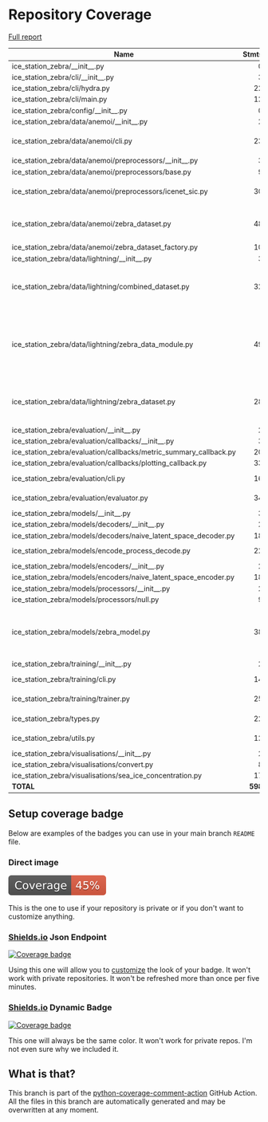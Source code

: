 # Repository Coverage

[Full report](https://htmlpreview.github.io/?https://github.com/alan-turing-institute/ice-station-zebra/blob/python-coverage-comment-action-data/htmlcov/index.html)

| Name                                                                  |    Stmts |     Miss |   Cover |   Missing |
|---------------------------------------------------------------------- | -------: | -------: | ------: | --------: |
| ice\_station\_zebra/\_\_init\_\_.py                                   |        0 |        0 |    100% |           |
| ice\_station\_zebra/cli/\_\_init\_\_.py                               |        3 |        0 |    100% |           |
| ice\_station\_zebra/cli/hydra.py                                      |       22 |        3 |     86% |     38-40 |
| ice\_station\_zebra/cli/main.py                                       |       12 |        1 |     92% |        23 |
| ice\_station\_zebra/config/\_\_init\_\_.py                            |        0 |        0 |    100% |           |
| ice\_station\_zebra/data/anemoi/\_\_init\_\_.py                       |        2 |        0 |    100% |           |
| ice\_station\_zebra/data/anemoi/cli.py                                |       23 |        9 |     61% |20-23, 30-33, 37 |
| ice\_station\_zebra/data/anemoi/preprocessors/\_\_init\_\_.py         |        3 |        0 |    100% |           |
| ice\_station\_zebra/data/anemoi/preprocessors/base.py                 |        9 |        2 |     78% |     8, 11 |
| ice\_station\_zebra/data/anemoi/preprocessors/icenet\_sic.py          |       30 |       16 |     47% |17-23, 27, 31-55 |
| ice\_station\_zebra/data/anemoi/zebra\_dataset.py                     |       48 |       18 |     62% |39-45, 49-57, 61-63, 72-73 |
| ice\_station\_zebra/data/anemoi/zebra\_dataset\_factory.py            |       10 |        4 |     60% |     14-21 |
| ice\_station\_zebra/data/lightning/\_\_init\_\_.py                    |        3 |        0 |    100% |           |
| ice\_station\_zebra/data/lightning/combined\_dataset.py               |       32 |       17 |     47% |14-16, 20, 24, 28-29, 34-38, 43-47 |
| ice\_station\_zebra/data/lightning/zebra\_data\_module.py             |       49 |       27 |     45% |22-57, 68, 77, 87-105, 111-129, 135-153 |
| ice\_station\_zebra/data/lightning/zebra\_dataset.py                  |       28 |       10 |     64% |25-27, 32, 37, 42, 47, 51, 55-56 |
| ice\_station\_zebra/evaluation/\_\_init\_\_.py                        |        2 |        0 |    100% |           |
| ice\_station\_zebra/evaluation/callbacks/\_\_init\_\_.py              |        3 |        3 |      0% |       1-4 |
| ice\_station\_zebra/evaluation/callbacks/metric\_summary\_callback.py |       20 |       20 |      0% |      1-45 |
| ice\_station\_zebra/evaluation/callbacks/plotting\_callback.py        |       33 |       33 |      0% |      1-76 |
| ice\_station\_zebra/evaluation/cli.py                                 |       16 |        3 |     81% | 27-28, 32 |
| ice\_station\_zebra/evaluation/evaluator.py                           |       34 |       22 |     35% | 21-66, 77 |
| ice\_station\_zebra/models/\_\_init\_\_.py                            |        3 |        0 |    100% |           |
| ice\_station\_zebra/models/decoders/\_\_init\_\_.py                   |        2 |        2 |      0% |       1-3 |
| ice\_station\_zebra/models/decoders/naive\_latent\_space\_decoder.py  |       18 |       18 |      0% |      1-58 |
| ice\_station\_zebra/models/encode\_process\_decode.py                 |       22 |       13 |     41% |22-51, 63-77 |
| ice\_station\_zebra/models/encoders/\_\_init\_\_.py                   |        2 |        2 |      0% |       1-3 |
| ice\_station\_zebra/models/encoders/naive\_latent\_space\_encoder.py  |       18 |       18 |      0% |      1-58 |
| ice\_station\_zebra/models/processors/\_\_init\_\_.py                 |        2 |        2 |      0% |       1-3 |
| ice\_station\_zebra/models/processors/null.py                         |        9 |        9 |      0% |      1-14 |
| ice\_station\_zebra/models/zebra\_model.py                            |       38 |       21 |     45% |22-40, 48, 53, 67-70, 82-84, 96-100 |
| ice\_station\_zebra/training/\_\_init\_\_.py                          |        2 |        0 |    100% |           |
| ice\_station\_zebra/training/cli.py                                   |       14 |        3 |     79% | 20-21, 25 |
| ice\_station\_zebra/training/trainer.py                               |       25 |       13 |     48% | 21-79, 82 |
| ice\_station\_zebra/types.py                                          |       22 |        4 |     82% |23-24, 28, 32 |
| ice\_station\_zebra/utils.py                                          |       12 |        6 |     50% |9, 13, 18-21 |
| ice\_station\_zebra/visualisations/\_\_init\_\_.py                    |        2 |        2 |      0% |       1-3 |
| ice\_station\_zebra/visualisations/convert.py                         |        8 |        8 |      0% |      1-12 |
| ice\_station\_zebra/visualisations/sea\_ice\_concentration.py         |       17 |       17 |      0% |      1-28 |
|                                                             **TOTAL** |  **598** |  **326** | **45%** |           |


## Setup coverage badge

Below are examples of the badges you can use in your main branch `README` file.

### Direct image

[![Coverage badge](https://raw.githubusercontent.com/alan-turing-institute/ice-station-zebra/python-coverage-comment-action-data/badge.svg)](https://htmlpreview.github.io/?https://github.com/alan-turing-institute/ice-station-zebra/blob/python-coverage-comment-action-data/htmlcov/index.html)

This is the one to use if your repository is private or if you don't want to customize anything.

### [Shields.io](https://shields.io) Json Endpoint

[![Coverage badge](https://img.shields.io/endpoint?url=https://raw.githubusercontent.com/alan-turing-institute/ice-station-zebra/python-coverage-comment-action-data/endpoint.json)](https://htmlpreview.github.io/?https://github.com/alan-turing-institute/ice-station-zebra/blob/python-coverage-comment-action-data/htmlcov/index.html)

Using this one will allow you to [customize](https://shields.io/endpoint) the look of your badge.
It won't work with private repositories. It won't be refreshed more than once per five minutes.

### [Shields.io](https://shields.io) Dynamic Badge

[![Coverage badge](https://img.shields.io/badge/dynamic/json?color=brightgreen&label=coverage&query=%24.message&url=https%3A%2F%2Fraw.githubusercontent.com%2Falan-turing-institute%2Fice-station-zebra%2Fpython-coverage-comment-action-data%2Fendpoint.json)](https://htmlpreview.github.io/?https://github.com/alan-turing-institute/ice-station-zebra/blob/python-coverage-comment-action-data/htmlcov/index.html)

This one will always be the same color. It won't work for private repos. I'm not even sure why we included it.

## What is that?

This branch is part of the
[python-coverage-comment-action](https://github.com/marketplace/actions/python-coverage-comment)
GitHub Action. All the files in this branch are automatically generated and may be
overwritten at any moment.